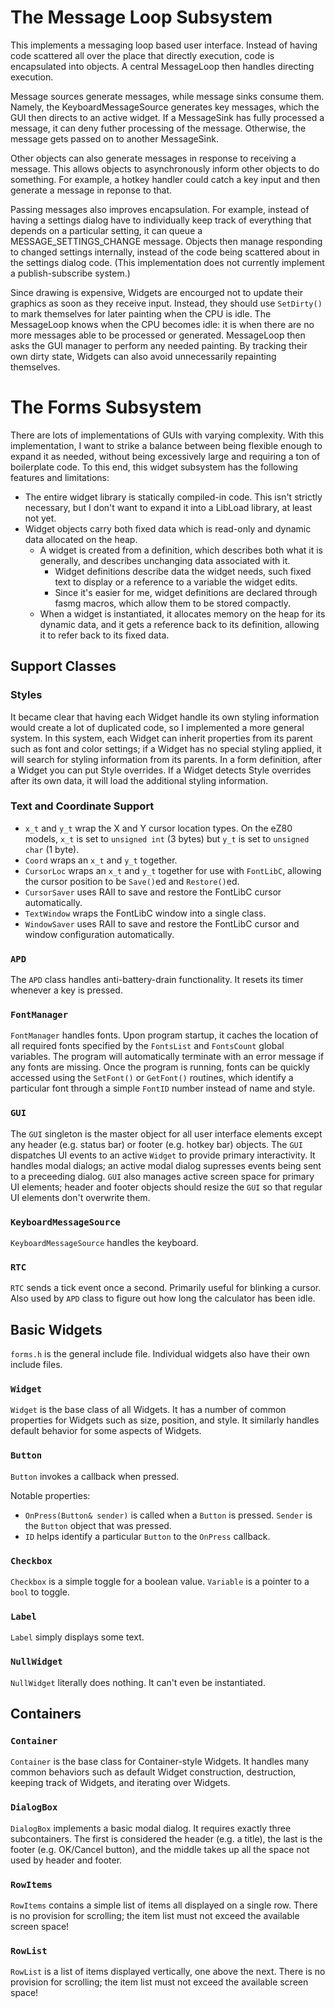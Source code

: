 # The Message Loop Subsystem

This implements a messaging loop based user interface.
Instead of having code scattered all over the place that directly execution, code is encapsulated into objects.
A central MessageLoop then handles directing execution.

Message sources generate messages, while message sinks consume them.
Namely, the KeyboardMessageSource generates key messages, which the GUI then directs to an active widget.
If a MessageSink has fully processed a message, it can deny futher processing of the message.
Otherwise, the message gets passed on to another MessageSink.

Other objects can also generate messages in response to receiving a message.
This allows objects to asynchronously inform other objects to do something.
For example, a hotkey handler could catch a key input and then generate a message in reponse to that.

Passing messages also improves encapsulation.
For example, instead of having a settings dialog have to individually keep track of everything that depends on a particular setting, it can queue a MESSAGE_SETTINGS_CHANGE message.
Objects then manage responding to changed settings internally, instead of the code being scattered about in the settings dialog code.
(This implementation does not currently implement a publish-subscribe system.)

Since drawing is expensive, Widgets are encourged not to update their graphics as soon as they receive input.
Instead, they should use `SetDirty()` to mark themselves for later painting when the CPU is idle.
The MessageLoop knows when the CPU becomes idle: it is when there are no more messages able to be processed or generated.
MessageLoop then asks the GUI manager to perform any needed painting.
By tracking their own dirty state, Widgets can also avoid unnecessarily repainting themselves.

# The Forms Subsystem

There are lots of implementations of GUIs with varying complexity. With this implementation, I want to strike a balance between being flexible enough to expand it as needed, without being excessively large and requiring a ton of boilerplate code. To this end, this widget subsystem has the following features and limitations:

- The entire widget library is statically compiled-in code.  This isn't strictly necessary, but I don't want to expand it into a LibLoad library, at least not yet.
- Widget objects carry both fixed data which is read-only and dynamic data allocated on the heap.
  - A widget is created from a definition, which describes both what it is generally, and describes unchanging data associated with it.
    - Widget definitions describe data the widget needs, such fixed text to display or a reference to a variable the widget edits.
    - Since it's easier for me, widget definitions are declared through fasmg macros, which allow them to be stored compactly.
  - When a widget is instantiated, it allocates memory on the heap for its dynamic data, and it gets a reference back to its definition, allowing it to refer back to its fixed data.

## Support Classes

### Styles

It became clear that having each Widget handle its own styling information would create a lot of duplicated code, so I implemented a more general system.
In this system, each Widget can inherit properties from its parent such as font and color settings; if a Widget has no special styling applied, it will search for styling information from its parents.
In a form definition, after a Widget you can put Style overrides.
If a Widget detects Style overrides after its own data, it will load the additional styling information.

### Text and Coordinate Support

 - `x_t` and `y_t` wrap the X and Y cursor location types.
   On the eZ80 models, `x_t` is set to `unsigned int` (3 bytes) but `y_t` is set to `unsigned char` (1 byte).
 - `Coord` wraps an `x_t` and `y_t` together.
 - `CursorLoc` wraps an `x_t` and `y_t` together for use with `FontLibC`, allowing the cursor position to be `Save()`ed and `Restore()`ed.
 - `CursorSaver` uses RAII to save and restore the FontLibC cursor automatically.
 - `TextWindow` wraps the FontLibC window into a single class.
 - `WindowSaver` uses RAII to save and restore the FontLibC cursor and window configuration automatically.

### `APD`

The `APD` class handles anti-battery-drain functionality.
It resets its timer whenever a key is pressed.

### `FontManager`

`FontManager` handles fonts.
Upon program startup, it caches the location of all required fonts specified by the `FontsList` and `FontsCount` global variables.
The program will automatically terminate with an error message if any fonts are missing.
Once the program is running, fonts can be quickly accessed using the `SetFont()` or `GetFont()` routines, which identify a particular font through a simple `FontID` number instead of name and style.

### `GUI`

The `GUI` singleton is the master object for all user interface elements except any header (e.g. status bar) or footer (e.g. hotkey bar) objects.
The `GUI` dispatches UI events to an active `Widget` to provide primary interactivity.
It handles modal dialogs; an active modal dialog supresses events being sent to a preceeding dialog.
`GUI` also manages active screen space for primary UI elements; header and footer objects should resize the `GUI` so that regular UI elements don't overwrite them.

### `KeyboardMessageSource`

`KeyboardMessageSource` handles the keyboard.

### `RTC`

`RTC` sends a tick event once a second.
Primarily useful for blinking a cursor.
Also used by `APD` class to figure out how long the calculator has been idle.

## Basic Widgets

`forms.h` is the general include file.
Individual widgets also have their own include files.

### `Widget`

`Widget` is the base class of all Widgets.
It has a number of common properties for Widgets such as size, position, and style.
It similarly handles default behavior for some aspects of Widgets.

### `Button`

`Button` invokes a callback when pressed.

Notable properties:
 - `OnPress(Button& sender)` is called when a `Button` is pressed.
   `Sender` is the `Button` object that was pressed.
 - `ID` helps identify a particular `Button` to the `OnPress` callback.

### `Checkbox`

`Checkbox` is a simple toggle for a boolean value.
`Variable` is a pointer to a `bool` to toggle.

### `Label`

`Label` simply displays some text.

### `NullWidget`

`NullWidget` literally does nothing.
It can't even be instantiated. 

## Containers

### `Container`

`Container` is the base class for Container-style Widgets.
It handles many common behaviors such as default Widget construction, destruction, keeping track of Widgets, and iterating over Widgets.

### `DialogBox`

`DialogBox` implements a basic modal dialog.
It requires exactly three subcontainers.
The first is considered the header (e.g. a title), the last is the footer (e.g. OK/Cancel button), and the middle takes up all the space not used by header and footer.

### `RowItems`

`RowItems` contains a simple list of items all displayed on a single row.
There is no provision for scrolling; the item list must not exceed the available screen space!

### `RowList`

`RowList` is a list of items displayed vertically, one above the next.
There is no provision for scrolling; the item list must not exceed the available screen space!
